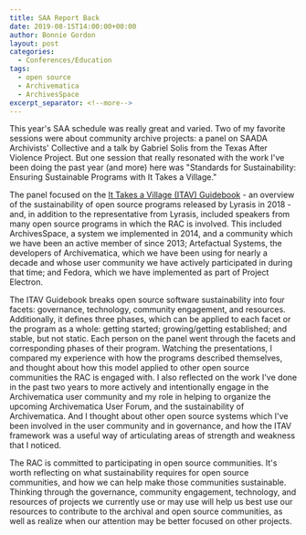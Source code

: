 ```yaml
---
title: SAA Report Back
date: 2019-08-15T14:00:00+00:00
author: Bonnie Gordon
layout: post
categories:
  - Conferences/Education
tags:
  - open source
  - Archivematica
  - ArchivesSpace
excerpt_separator: <!--more-->
---
```

This year's SAA schedule was really great and varied. Two of my favorite sessions were about community archive projects: a panel on SAADA Archivists' Collective and a talk by Gabriel Solis from the Texas After Violence Project. But one session that really resonated with the work I've been doing the past year (and more) here was "Standards for Sustainability: Ensuring Sustainable Programs with It Takes a Village."

<!--more-->

The panel focused on the [It Takes a Village (ITAV) Guidebook](https://www.lyrasis.org/technology/Pages/IMLS-OSS.aspx) - an overview of the sustainability of open source programs released by Lyrasis in 2018 - and, in addition to the representative from Lyrasis, included speakers from many open source programs in which the RAC is involved. This included ArchivesSpace, a system we implemented in 2014, and a community which we have been an active member of since 2013; Artefactual Systems, the developers of Archivematica, which we have been using for nearly a decade and whose user community we have actively participated in during that time; and Fedora, which we have implemented as part of Project Electron. 

The ITAV Guidebook breaks open source software sustainability into four facets: governance, technology, community engagement, and resources. Additionally, it defines three phases, which can be applied to each facet or the program as a whole: getting started; growing/getting established; and stable, but not static. Each person on the panel went through the facets and corresponding phases of their program. Watching the presentations, I compared my experience with how the programs described themselves, and thought about how this model applied to other open source communities the RAC is engaged with. I also reflected on the work I've done in the past two years to more actively and intentionally engage in the Archivematica user community and my role in helping to organize the upcoming Archivematica User Forum, and the sustainability of Archivematica. And I thought about other open source systems which I've been involved in the user community and in governance, and how the ITAV framework was a useful way of articulating areas of strength and weakness that I noticed.

The RAC is committed to participating in open source communities. It's worth reflecting on what sustainability requires for open source communities, and how we can help make those communities sustainable. Thinking through the governance, community engagement, technology, and resources of projects we currently use or may use will help us best use our resources to contribute to the archival and open source communities, as well as realize when our attention may be better focused on other projects.
